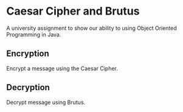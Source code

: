 # Caesar Cipher and Brutus

A university assignment to show our ability to using Object Oriented Programming in Java.

## Encryption
Encrypt a message using the Caesar Cipher. 

## Decryption
Decrypt message using Brutus.
